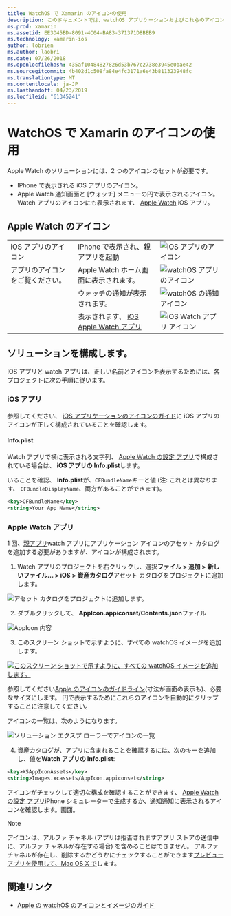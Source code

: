 ```yaml
---
title: WatchOS で Xamarin のアイコンの使用
description: このドキュメントでは、watchOS アプリケーションおよびこれらのアイコンを含むようにソリューションを設定する方法に必要なさまざまなアイコンについて説明します。
ms.prod: xamarin
ms.assetid: EE3D45BD-8091-4C04-BA83-371371D8BEB9
ms.technology: xamarin-ios
author: lobrien
ms.author: laobri
ms.date: 07/26/2018
ms.openlocfilehash: 435af10484827826d53b767c2738e3945e0bae42
ms.sourcegitcommit: 4b402d1c508fa84e4fc3171a6e43b811323948fc
ms.translationtype: MT
ms.contentlocale: ja-JP
ms.lasthandoff: 04/23/2019
ms.locfileid: "61345241"
---
```

# <a name="working-with-watchos-icons-in-xamarin"></a>WatchOS で Xamarin のアイコンの使用

Apple Watch のソリューションには、2 つのアイコンのセットが必要です。

* IPhone で表示される iOS アプリのアイコン。
* Apple Watch 通知画面と [ウォッチ] メニューの円で表示されるアイコン。 Watch アプリのアイコンにも表示されます、 [Apple Watch](~/ios/watchos/app-fundamentals/settings.md) iOS アプリ。

## <a name="apple-watch-icons"></a>Apple Watch のアイコン

| | | |
|-|-|-|
|iOS アプリのアイコン|IPhone で表示され、親アプリを起動|![iOS アプリのアイコン](icons-images/icon-ios.png)|
|アプリのアイコンをご覧ください。|Apple Watch ホーム画面に表示されます。|![watchOS アプリのアイコン](icons-images/icon-home.png)|
||ウォッチの通知が表示されます。|![watchOS の通知アイコン](icons-images/notification-icon.png)|
||表示されます、 [iOS Apple Watch アプリ](~/ios/watchos/app-fundamentals/settings.md)|![iOS Watch アプリ アイコン](icons-images/watch-app-sml.png)|

## <a name="configuring-your-solution"></a>ソリューションを構成します。

IOS アプリと watch アプリは、正しい名前とアイコンを表示するためには、各プロジェクトに次の手順に従います。

### <a name="ios-app"></a>iOS アプリ

参照してください、 [iOS アプリケーションのアイコンのガイド](~/ios/app-fundamentals/images-icons/app-icons.md)に iOS アプリのアイコンが正しく構成されていることを確認します。

#### <a name="infoplist"></a>Info.plist

Watch アプリで横に表示される文字列、 [Apple Watch の設定 アプリ](~/ios/watchos/app-fundamentals/settings.md)で構成されている場合は、 **iOS アプリの Info.plist**します。

いることを確認、 **Info.plist**が、`CFBundleName`キーと値 (注: これとは異なります、 `CFBundleDisplayName`、両方があることができます)。

```xml
<key>CFBundleName</key>
<string>Your App Name</string>
```

### <a name="apple-watch-app"></a>Apple Watch アプリ

1 回、[親アプリ](~/ios/watchos/app-fundamentals/parent-app.md)watch アプリにアプリケーション アイコンのアセット カタログを追加する必要がありますが、アイコンが構成されます。

1. Watch アプリのプロジェクトを右クリックし、選択**ファイル > 追加 > 新しいファイル... > iOS > 資産カタログ**アセット カタログをプロジェクトに追加します。

 ![](icons-images/newasset.png "アセット カタログをプロジェクトに追加します。")

2. ダブルクリックして、 **AppIcon.appiconset/Contents.json**ファイル

  ![](icons-images/xcassets-iconset-sml.png "AppIcon 内容")

3. このスクリーン ショットで示すように、すべての watchOS イメージを追加します。

  [![](icons-images/appicons-sml.png "このスクリーン ショットで示すように、すべての watchOS イメージを追加します。")](icons-images/appicons.png#lightbox)

  参照してください[Apple のアイコンのガイドライン](https://developer.apple.com/design/human-interface-guidelines/watchos/icons-and-images/menu-icons/)(寸法が画面の表示も)、必要なサイズにします。 円で表示するためにこれらのアイコンを自動的にクリップすることに注意してください。

  アイコンの一覧は、次のようになります。

  ![](icons-images/xcassets-complete-sml.png "ソリューション エクスプ ローラーでアイコンの一覧")

4. 資産カタログが、アプリに含まれることを確認するには、次のキーを追加し、値を**Watch アプリの Info.plist**:

```xml
<key>XSAppIconAssets</key>
<string>Images.xcassets/AppIcon.appiconset</string>
```

アイコンがチェックして適切な構成を確認することができます、 [Apple Watch の設定 アプリ](~/ios/watchos/app-fundamentals/settings.md)iPhone シミュレーターで生成するか、[通知](~/ios/watchos/platform/notifications.md)通知に表示されるアイコンを確認します。画面。

> [!NOTE]
> アイコンは、アルファ チャネル (アプリは拒否されますアプリ ストアの送信中に、アルファ チャネルが存在する場合) を含めることはできません。 アルファ チャネルが存在し、削除するかどうかにチェックすることができます[プレビュー アプリを使用して、Mac OS X で](~/ios/watchos/troubleshooting.md#noalpha)します。


## <a name="related-links"></a>関連リンク

- [Apple の watchOS のアイコンとイメージのガイド](https://developer.apple.com/design/human-interface-guidelines/watchos/icons-and-images/)
